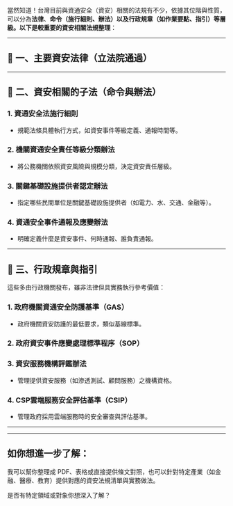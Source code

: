 當然知道！台灣目前與資通安全（資安）相關的法規有不少，依據其位階與性質，可以分為**法律**、**命令（施行細則、辦法）**以及**行政規章（如作業要點、指引）**等層級。以下是較重要的**資安相關法規整理**：

---

## 🔹 一、主要資安法律（立法院通過）





---

## 🔹 二、資安相關的子法（命令與辦法）

### 1. **資通安全法施行細則**

* 規範法條具體執行方式，如資安事件等級定義、通報時間等。

### 2. **機關資通安全責任等級分類辦法**

* 將公務機關依照資安風險與規模分類，決定資安責任層級。

### 3. **關鍵基礎設施提供者認定辦法**

* 指定哪些民間單位是關鍵基礎設施提供者（如電力、水、交通、金融等）。

### 4. **資通安全事件通報及應變辦法**

* 明確定義什麼是資安事件、何時通報、誰負責通報。

---

## 🔹 三、行政規章與指引

這些多由行政機關發布，雖非法律但具實務執行參考價值：

### 1. **政府機關資通安全防護基準（GAS）**

* 政府機關資安防護的最低要求，類似基線標準。

### 2. **政府資安事件應變處理標準程序（SOP）**

### 3. **資安服務機構評鑑辦法**

* 管理提供資安服務（如滲透測試、顧問服務）之機構資格。

### 4. **CSP雲端服務安全評估基準（CSIP）**

* 管理政府採用雲端服務時的安全審查與評估基準。

---



---

## 如你想進一步了解：

我可以幫你整理成 PDF、表格或直接提供條文對照，也可以針對特定產業（如金融、醫療、教育）提供對應的資安法規清單與實務做法。

是否有特定領域或對象你想深入了解？

